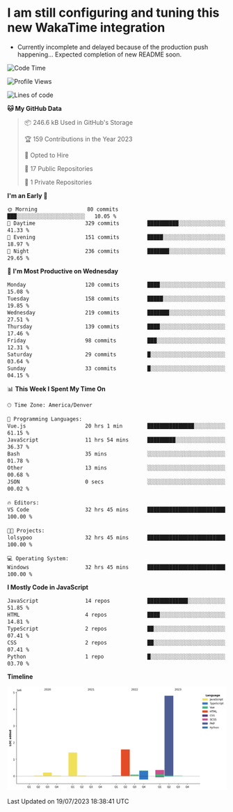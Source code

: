 # I am still configuring and tuning this new WakaTime integration
- Currently incomplete and delayed because of the production push happening... Expected completion of new README soon.
<!--START_SECTION:waka-->
![Code Time](http://img.shields.io/badge/Code%20Time-233%20hrs%2023%20mins-blue)

![Profile Views](http://img.shields.io/badge/Profile%20Views-0-blue)

![Lines of code](https://img.shields.io/badge/From%20Hello%20World%20I%27ve%20Written-8.8%20million%20lines%20of%20code-blue)

**🐱 My GitHub Data** 

> 📦 246.6 kB Used in GitHub's Storage 
 > 
> 🏆 159 Contributions in the Year 2023
 > 
> 💼 Opted to Hire
 > 
> 📜 17 Public Repositories 
 > 
> 🔑 1 Private Repositories 
 > 
**I'm an Early 🐤** 

```text
🌞 Morning                80 commits          ███░░░░░░░░░░░░░░░░░░░░░░   10.05 % 
🌆 Daytime                329 commits         ██████████░░░░░░░░░░░░░░░   41.33 % 
🌃 Evening                151 commits         █████░░░░░░░░░░░░░░░░░░░░   18.97 % 
🌙 Night                  236 commits         ███████░░░░░░░░░░░░░░░░░░   29.65 % 
```
📅 **I'm Most Productive on Wednesday** 

```text
Monday                   120 commits         ████░░░░░░░░░░░░░░░░░░░░░   15.08 % 
Tuesday                  158 commits         █████░░░░░░░░░░░░░░░░░░░░   19.85 % 
Wednesday                219 commits         ███████░░░░░░░░░░░░░░░░░░   27.51 % 
Thursday                 139 commits         ████░░░░░░░░░░░░░░░░░░░░░   17.46 % 
Friday                   98 commits          ███░░░░░░░░░░░░░░░░░░░░░░   12.31 % 
Saturday                 29 commits          █░░░░░░░░░░░░░░░░░░░░░░░░   03.64 % 
Sunday                   33 commits          █░░░░░░░░░░░░░░░░░░░░░░░░   04.15 % 
```


📊 **This Week I Spent My Time On** 

```text
🕑︎ Time Zone: America/Denver

💬 Programming Languages: 
Vue.js                   20 hrs 1 min        ███████████████░░░░░░░░░░   61.15 % 
JavaScript               11 hrs 54 mins      █████████░░░░░░░░░░░░░░░░   36.37 % 
Bash                     35 mins             ░░░░░░░░░░░░░░░░░░░░░░░░░   01.78 % 
Other                    13 mins             ░░░░░░░░░░░░░░░░░░░░░░░░░   00.68 % 
JSON                     0 secs              ░░░░░░░░░░░░░░░░░░░░░░░░░   00.02 % 

🔥 Editors: 
VS Code                  32 hrs 45 mins      █████████████████████████   100.00 % 

🐱‍💻 Projects: 
lolsypoo                 32 hrs 45 mins      █████████████████████████   100.00 % 

💻 Operating System: 
Windows                  32 hrs 45 mins      █████████████████████████   100.00 % 
```

**I Mostly Code in JavaScript** 

```text
JavaScript               14 repos            █████████████░░░░░░░░░░░░   51.85 % 
HTML                     4 repos             ████░░░░░░░░░░░░░░░░░░░░░   14.81 % 
TypeScript               2 repos             ██░░░░░░░░░░░░░░░░░░░░░░░   07.41 % 
CSS                      2 repos             ██░░░░░░░░░░░░░░░░░░░░░░░   07.41 % 
Python                   1 repo              █░░░░░░░░░░░░░░░░░░░░░░░░   03.70 % 
```



**Timeline**

![Lines of Code chart](https://raw.githubusercontent.com/certifiedbice/certifiedbice/main/assets/bar_graph.png)


 Last Updated on 19/07/2023 18:38:41 UTC
<!--END_SECTION:waka-->
